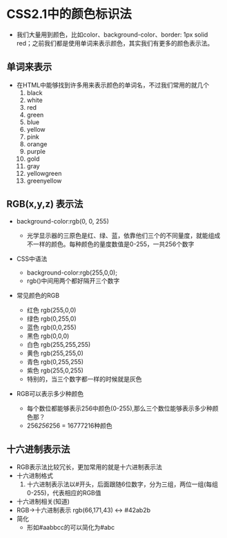 # CSS2.1中的颜色标识法

* 我们大量用到颜色，比如color、background-color、border: 1px solid red；之前我们都是使用单词来表示颜色，其实我们有更多的颜色表示法。

## 单词来表示
* 在HTML中能够找到许多用来表示颜色的单词名，不过我们常用的就几个
    1. black
    2. white
    3. red
    4. green
    5. blue
    6. yellow
    7. pink
    8. orange
    9. purple
    10. gold
    11. gray
    12. yellowgreen
    13. greenyellow
    
## RGB(x,y,z) 表示法
* background-color:rgb(0, 0, 255)
    * 光学显示器的三原色是红、绿、蓝，依靠他们三个的不同量度，就能组成不一样的颜色。每种颜色的量度数值是0-255，一共256个数字
* CSS中语法
    * background-color:rgb(255,0,0);
    * rgb()中间用两个都好隔开三个数字
* 常见颜色的RGB
    * 红色 rgb(255,0,0)
    * 绿色 rgb(0,255,0)
    * 蓝色 rgb(0,0,255)
    * 黑色 rgb(0,0,0)
    * 白色 rgb(255,255,255)
    * 黄色 rgb(255,255,0)
    * 青色 rgb(0,255,255)
    * 紫色 rgb(255,0,255)
    * 特别的，当三个数字都一样的时候就是灰色
    
* RGB可以表示多少种颜色
    * 每个数位都能够表示256中颜色(0-255),那么三个数位能够表示多少种颜色那？
    * 256*256*256 = 16777216种颜色
 
## 十六进制表示法
* RGB表示法比较冗长，更加常用的就是十六进制表示法
* 十六进制格式
    1. 十六进制表示法以#开头，后面跟随6位数字，分为三组，两位一组(每组0-255)，代表相应的RGB值
* 十六进制相关(知道)
* RGB->十六进制表示
    rgb(66,171,43)  <-> #42ab2b
* 简化
    * 形如#aabbcc的可以简化为#abc   
    
    
    
    
    
    
    
    
    
    
    
    
    
    
    
    
    
    
    
    
    
    
    
    
    
    
    
    
    
    
    
    
    
    